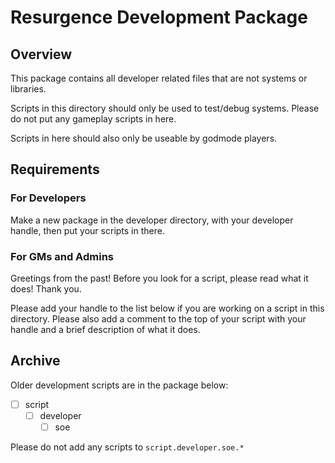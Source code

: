 


# Resurgence Development Package

## Overview
This package contains all developer related files that are not systems or libraries.

Scripts in this directory should only be used to test/debug systems. Please do not put any gameplay scripts in here.

Scripts in here should also only be useable by godmode players.

##  Requirements


###  For Developers
    
Make a new package in the developer directory, with your developer handle, then put your scripts in there.
### For GMs and Admins
    
Greetings from the past! Before you look for a script, please read what it does! Thank you.

Please add your handle to the list below if you are working on a script in this directory. Please also add a comment to the top of your script with your handle and a brief description of what it does.

## Archive
Older development scripts are in the package below:

- [ ] script
    - [ ] developer
        - [ ] soe

Please do not add any scripts to `script.developer.soe.*`